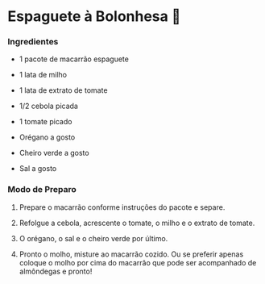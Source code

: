 # Espaguete à Bolonhesa :spaghetti:



### Ingredientes

- 1 pacote de macarrão espaguete

- 1 lata de milho

- 1 lata de extrato de tomate

- 1/2 cebola picada

- 1 tomate picado

- Orégano a gosto

- Cheiro verde a gosto

- Sal a gosto



###  Modo de Preparo

1. Prepare o macarrão conforme instruções do pacote e separe.

2. Refolgue a cebola, acrescente o tomate, o milho e o extrato de tomate.

3. O orégano, o sal e o cheiro verde por último.

4. Pronto o molho, misture ao macarrão cozido. Ou se preferir apenas coloque o molho por cima do macarrão que pode ser acompanhado de almôndegas e pronto!

